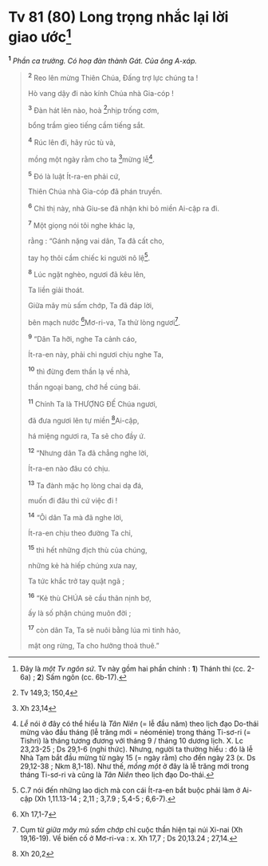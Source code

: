 # Tv 81 (80) Long trọng nhắc lại lời giao ước[^1-df202381-943d-48b7-873f-c63f7a2d53c9]
<sup><b>1</b></sup> *Phần ca trưởng. Có hoạ đàn thành Gát. Của ông A-xáp.*

> <sup><b>2</b></sup> Reo lên mừng Thiên Chúa, Đấng trợ lực chúng ta !
>
> Hò vang dậy đi nào kính Chúa nhà Gia-cóp !
>
> <sup><b>3</b></sup> Đàn hát lên nào, hoà [^1@-df202381-943d-48b7-873f-c63f7a2d53c9]nhịp trống cơm,
>
> bổng trầm gieo tiếng cầm tiếng sắt.
>
> <sup><b>4</b></sup> Rúc lên đi, hãy rúc tù và,
>
> mồng một ngày rằm cho ta [^2@-df202381-943d-48b7-873f-c63f7a2d53c9]mừng lễ[^2-df202381-943d-48b7-873f-c63f7a2d53c9].
>
> <sup><b>5</b></sup> Đó là luật Ít-ra-en phải cứ,
>
> Thiên Chúa nhà Gia-cóp đã phán truyền.
>
> <sup><b>6</b></sup> Chỉ thị này, nhà Giu-se đã nhận khi bỏ miền Ai-cập ra đi.
>
> <sup><b>7</b></sup> Một giọng nói tôi nghe khác lạ,
>
> rằng : “Gánh nặng vai dân, Ta đã cất cho,
>
> tay họ thôi cầm chiếc ki người nô lệ[^3-df202381-943d-48b7-873f-c63f7a2d53c9].
>
> <sup><b>8</b></sup> Lúc ngặt nghèo, ngươi đã kêu lên,
>
> Ta liền giải thoát.
>
> Giữa mây mù sấm chớp, Ta đã đáp lời,
>
> bên mạch nước [^3@-df202381-943d-48b7-873f-c63f7a2d53c9]Mơ-ri-va, Ta thử lòng ngươi[^4-df202381-943d-48b7-873f-c63f7a2d53c9].
>
> <sup><b>9</b></sup> “Dân Ta hỡi, nghe Ta cảnh cáo,
>
> Ít-ra-en này, phải chi ngươi chịu nghe Ta,
>
> <sup><b>10</b></sup> thì đừng đem thần lạ về nhà,
>
> thần ngoại bang, chớ hề cúng bái.
>
> <sup><b>11</b></sup> Chính Ta là THƯỢNG ĐẾ Chúa ngươi,
>
> đã đưa ngươi lên tự miền [^4@-df202381-943d-48b7-873f-c63f7a2d53c9]Ai-cập,
>
> há miệng ngươi ra, Ta sẽ cho đầy ứ.
>
> <sup><b>12</b></sup> “Nhưng dân Ta đã chẳng nghe lời,
>
> Ít-ra-en nào đâu có chịu.
>
> <sup><b>13</b></sup> Ta đành mặc họ lòng chai dạ đá,
>
> muốn đi đâu thì cứ việc đi !
>
> <sup><b>14</b></sup> “Ôi dân Ta mà đã nghe lời,
>
> Ít-ra-en chịu theo đường Ta chỉ,
>
> <sup><b>15</b></sup> thì hết những địch thù của chúng,
>
> những kẻ hà hiếp chúng xưa nay,
>
> Ta tức khắc trở tay quật ngã ;
>
> <sup><b>16</b></sup> “Kẻ thù CHÚA sẽ cầu thân nịnh bợ,
>
> ấy là số phận chúng muôn đời ;
>
> <sup><b>17</b></sup> còn dân Ta, Ta sẽ nuôi bằng lúa mì tinh hảo,
>
> mật ong rừng, Ta cho hưởng thoả thuê.”

[^1-df202381-943d-48b7-873f-c63f7a2d53c9]: Đây là *một Tv ngôn sứ*. Tv này gồm hai phần chính : **1**) Thánh thi (cc. 2-6a) ; **2**) Sấm ngôn (cc. 6b-17).
[^2-df202381-943d-48b7-873f-c63f7a2d53c9]: *Lễ* nói ở đây có thể hiểu là *Tân Niên* (= lễ đầu năm) theo lịch đạo Do-thái mừng vào đầu tháng (lễ trăng mới = néoménie) trong tháng Ti-sơ-ri (= Tishri) là tháng tương đương với tháng 9 / tháng 10 dương lịch. X. Lc 23,23-25 ; Ds 29,1-6 (nghi thức). Nhưng, người ta thường hiểu : đó là lễ Nhà Tạm bắt đầu mừng từ ngày 15 (= ngày rằm) cho đến ngày 23 (x. Ds 29,12-38 ; Nkm 8,1-18). Như thế, *mồng một* ở đây là lễ trăng mới trong tháng Ti-sơ-ri và cũng là *Tân Niên* theo lịch đạo Do-thái.
[^3-df202381-943d-48b7-873f-c63f7a2d53c9]: C.7 nói đến những lao dịch mà con cái Ít-ra-en bắt buộc phải làm ở Ai-cập (Xh 1,11.13-14 ; 2,11 ; 3,7.9 ; 5,4-5 ; 6,6-7).
[^4-df202381-943d-48b7-873f-c63f7a2d53c9]: Cụm từ *giữa mây mù sấm chớp* chỉ cuộc thần hiện tại núi Xi-nai (Xh 19,16-19). Về biến cố ở Mơ-ri-va : x. Xh 17,7 ; Ds 20,13.24 ; 27,14.
[^1@-df202381-943d-48b7-873f-c63f7a2d53c9]: Tv 149,3; 150,4
[^2@-df202381-943d-48b7-873f-c63f7a2d53c9]: Xh 23,14
[^3@-df202381-943d-48b7-873f-c63f7a2d53c9]: Xh 17,1-7
[^4@-df202381-943d-48b7-873f-c63f7a2d53c9]: Xh 20,2